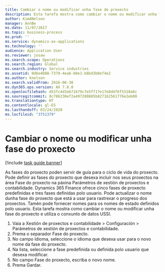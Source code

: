 ```yaml
---
title: Cambiar o nome ou modificar unha fase do proxecto
description: Esta tarefa mostra como cambiar o nome ou modificar unha fase do proxecto.
author: KimANelson
manager: AnnBe
ms.date: 11/07/2017
ms.topic: business-process
ms.prod: ''
ms.service: dynamics-ax-applications
ms.technology: ''
audience: Application User
ms.reviewer: josaw
ms.search.scope: Operations
ms.search.region: Global
ms.search.industry: Service industries
ms.assetid: 0d6e4888-7379-4ea6-b0e1-b8b43b0ef4e2
ms.author: knelson
ms.search.validFrom: 2016-06-30
ms.dyn365.ops.version: AX 7.0.0
ms.openlocfilehash: d53fc4d3eb71679c7e5ff17e17e8d4f6f5318a8c
ms.sourcegitcommit: 8c786230ef2a497280885b827162561776e2eb00
ms.translationtype: HT
ms.contentlocale: gl-ES
ms.lasthandoff: 03/24/2020
ms.locfileid: "3751379"
---
```

# <a name="rename-or-modify-a-project-stage"></a>Cambiar o nome ou modificar unha fase do proxecto

[!include [task guide banner](../../includes/task-guide-banner.md)]

As fases do proxecto poden servir de guía para o ciclo de vida do proxecto. Pode definir as fases do proxecto que desexa incluír nos seus proxectos na área Fase do proxecto na páxina Parámetros de xestión de proxectos e contabilidade. Dynamics 365 Finance ofrece cinco fases de proxecto predefinidas e tres fases definidas polo usuario. Pode actualizar o nome dunha fase do proxecto que está a usar para rastrexar o progreso dos proxectos. Tamén pode fornecer nomes para os nomes de estado definidos polo usuario. Esta tarefa mostra como cambiar o nome ou modificar unha fase do proxecto e utiliza o conxunto de datos USSI.

1. Vaia a Xestión de proxectos e contabilidade > Configuración > Parámetros de xestión de proxectos e contabilidade.
2. Prema o separador Fase do proxecto.
3. No campo Idioma, seleccione o idioma que desexa usar para o novo nome da fase do proxecto.
4. Na lista, seleccione a fase predefinida ou definida polo usuario que desexa modificar. 
5. No campo Fase do proxecto, escriba o novo nome.
6. Prema Gardar.
